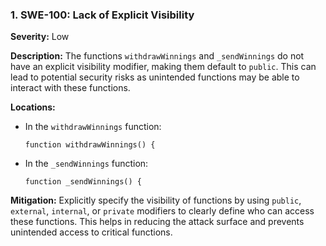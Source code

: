 ### 1. **SWE-100: Lack of Explicit Visibility**

**Severity:**
Low

**Description:**
The functions `withdrawWinnings` and `_sendWinnings` do not have an explicit visibility modifier, making them default to `public`. This can lead to potential security risks as unintended functions may be able to interact with these functions.

**Locations:**

- In the `withdrawWinnings` function:
  ```solidity
  function withdrawWinnings() {
  ```

- In the `_sendWinnings` function:
  ```solidity
  function _sendWinnings() {
  ```

**Mitigation:**
Explicitly specify the visibility of functions by using `public`, `external`, `internal`, or `private` modifiers to clearly define who can access these functions. This helps in reducing the attack surface and prevents unintended access to critical functions.